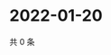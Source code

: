 # 2022-01-20

共 0 条

<!-- BEGIN WEIBO -->
<!-- 最后更新时间 Thu Jan 20 2022 00:16:59 GMT+0800 (China Standard Time) -->

<!-- END WEIBO -->
